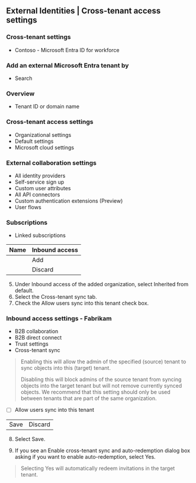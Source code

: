 ## External Identities | Cross-tenant access settings

### Cross-tenant settings
- Contoso - Microsoft Entra ID for workforce

### Add an external Microsoft Entra tenant by
- Search

### Overview
- Tenant ID or domain name

### Cross-tenant access settings
- Organizational settings
- Default settings
- Microsoft cloud settings

### External collaboration settings
- All identity providers
- Self-service sign up
- Custom user attributes
- All API connectors
- Custom authentication extensions (Preview)
- User flows

### Subscriptions
- Linked subscriptions

| Name | Inbound access |
| ---- | -------------- |
|      |  Add  |
|      | Discard |

5. Under Inbound access of the added organization, select Inherited from default.
6. Select the Cross-tenant sync tab.
7. Check the Allow users sync into this tenant check box.

### Inbound access settings - Fabrikam

- B2B collaboration
- B2B direct connect
- Trust settings
- Cross-tenant sync

> Enabling this will allow the admin of the specified (source) tenant to sync objects into this (target) tenant.
> 
> Disabling this will block admins of the source tenant from syncing objects into the target tenant but will not remove currently synced objects. We recommend that this setting should only be used between tenants that are part of the same organization.

- [ ] Allow users sync into this tenant

| | |
|-|-|
| Save | Discard |

8. Select Save.

9. If you see an Enable cross-tenant sync and auto-redemption dialog box asking if you want to enable auto-redemption, select Yes.

> Selecting Yes will automatically redeem invitations in the target tenant.